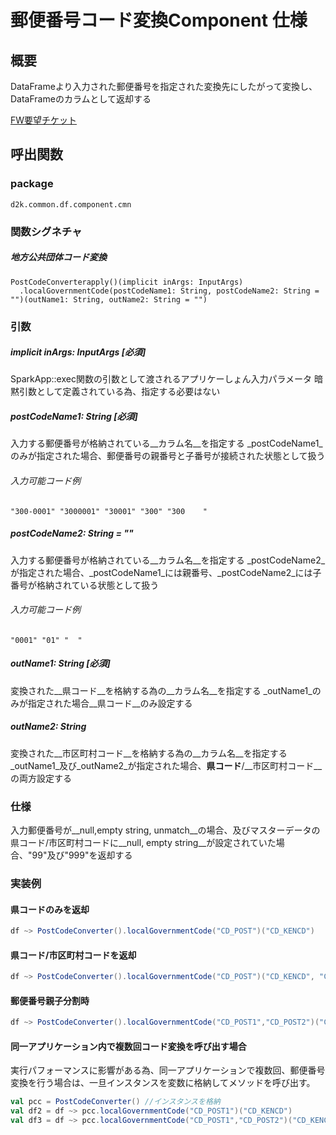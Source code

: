 # 郵便番号コード変換Component 仕様

## 概要

DataFrameより入力された郵便番号を指定された変換先にしたがって変換し、DataFrameのカラムとして返却する

[FW要望チケット](http://10.47.125.225:3000/redmine/issues/41862)

## 呼出関数

### package

    d2k.common.df.component.cmn

### 関数シグネチャ

##### 地方公共団体コード変換

    PostCodeConverterapply()(implicit inArgs: InputArgs)
      .localGovernmentCode(postCodeName1: String, postCodeName2: String = "")(outName1: String, outName2: String = "")

### 引数

##### implicit inArgs: InputArgs [必須]

SparkApp::exec関数の引数として渡されるアプリケーしょん入力パラメータ
暗黙引数として定義されている為、指定する必要はない

##### postCodeName1: String [必須]

入力する郵便番号が格納されている__カラム名__を指定する
_postCodeName1_のみが指定された場合、郵便番号の親番号と子番号が接続された状態として扱う

###### 入力可能コード例
    
    "300-0001" "3000001" "30001" "300" "300    "

##### postCodeName2: String = ""

入力する郵便番号が格納されている__カラム名__を指定する
_postCodeName2_が指定された場合、_postCodeName1_には親番号、_postCodeName2_には子番号が格納されている状態として扱う

###### 入力可能コード例
    
    "0001" "01" "  "

##### outName1: String [必須]

変換された__県コード__を格納する為の__カラム名__を指定する
_outName1_のみが指定された場合__県コード__のみ設定する

##### outName2: String

変換された__市区町村コード__を格納する為の__カラム名__を指定する
_outName1_及び_outName2_が指定された場合、__県コード__/__市区町村コード__の両方設定する

### 仕様

入力郵便番号が__null,empty string, unmatch__の場合、及びマスターデータの県コード/市区町村コードに__null, empty string__が設定されていた場合、"99"及び"999"を返却する

### 実装例

#### 県コードのみを返却
    
```scala
df ~> PostCodeConverter().localGovernmentCode("CD_POST")("CD_KENCD")
```

#### 県コード/市区町村コードを返却
    
```scala
df ~> PostCodeConverter().localGovernmentCode("CD_POST")("CD_KENCD", "CD_DEMEGRPCD")
```

#### 郵便番号親子分割時
    
```scala
df ~> PostCodeConverter().localGovernmentCode("CD_POST1","CD_POST2")("CD_KENCD", "CD_DEMEGRPCD")
```

#### 同一アプリケーション内で複数回コード変換を呼び出す場合

実行パフォーマンスに影響がある為、同一アプリケーションで複数回、郵便番号変換を行う場合は、一旦インスタンスを変数に格納してメソッドを呼び出す。

```scala
val pcc = PostCodeConverter() //インスタンスを格納
val df2 = df ~> pcc.localGovernmentCode("CD_POST1")("CD_KENCD")
val df3 = df ~> pcc.localGovernmentCode("CD_POST1","CD_POST2")("CD_KENCD", "CD_DEMEGRPCD")
```
